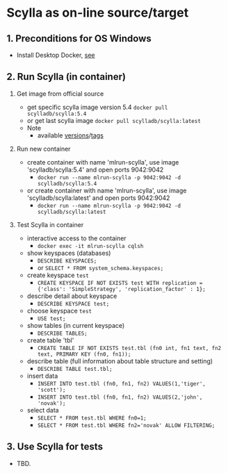 # Scylla as on-line source/target

## 1. Preconditions for OS Windows

 - Install Desktop Docker, [see](./desktopdocker.md)

## 2. Run Scylla (in container)

1. Get image from official source
   - get specific scylla image version 5.4 `docker pull scylladb/scylla:5.4`
   - or get last scylla image `docker pull scylladb/scylla:latest`
   - Note
     - available [versions](https://hub.docker.com/r/scylladb/scylla)/[tags](https://hub.docker.com/r/scylladb/scylla/tags)

2. Run new container
   - create container with name 'mlrun-scylla', use image 'scylladb/scylla:5.4' and open ports 9042:9042
     - `docker run --name mlrun-scylla -p 9042:9042 -d scylladb/scylla:5.4`
   - or create container with name 'mlrun-scylla', use image 'scylladb/scylla:latest' and open ports 9042:9042
     - `docker run --name mlrun-scylla -p 9042:9042 -d scylladb/scylla:latest`

3. Test Scylla in container
   - interactive access to the container
     - `docker exec -it mlrun-scylla cqlsh`
   - show keyspaces (databases)
     - `DESCRIBE KEYSPACES;`
     - or `SELECT * FROM system_schema.keyspaces;`
   - create keyspace `test`
     - `CREATE KEYSPACE IF NOT EXISTS test WITH replication = {'class': 'SimpleStrategy', 'replication_factor' : 1};`
   - describe detail about keyspace
     - `DESCRIBE KEYSPACE test;`
   - choose keyspace `test`
     - `USE test;`
   - show tables (in current keyspace)
     - `DESCRIBE TABLES;` 
   - create table 'tbl'
     - `CREATE TABLE IF NOT EXISTS test.tbl (fn0 int, fn1 text, fn2 text, PRIMARY KEY (fn0, fn1));`
   - describe table (full information about table structure and setting)
     - `DESCRIBE TABLE test.tbl;`
   - insert data
     - `INSERT INTO test.tbl (fn0, fn1, fn2) VALUES(1,'tiger', 'scott');`
     - `INSERT INTO test.tbl (fn0, fn1, fn2) VALUES(2,'john', 'novak');`
   - select data
     - `SELECT * FROM test.tbl WHERE fn0=1;`
     - `SELECT * FROM test.tbl WHERE fn2='novak' ALLOW FILTERING;`

## 3. Use Scylla for tests

   - TBD.
